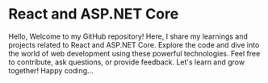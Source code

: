 # React and ASP.NET Core
 Hello,  Welcome to my GitHub repository! Here, I share my learnings and projects related to React and ASP.NET Core. Explore the code and dive into the world of web development using these powerful technologies. Feel free to contribute, ask questions, or provide feedback. Let's learn and grow together!  Happy coding...
